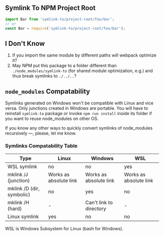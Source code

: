 ## Symlink To NPM Project Root

```js
import Bar from 'symlink-to/project-root/foo/bar';
// or
const Bar = require('symlink-to/project-root/foo/bar');

```

## I Don't Know

1. If you import the same module by different paths will webpack optimize it?
2. May NPM put this package to a folder different than `./node_modules/symlink-to` (for shared module optimization, e.g.)
and thus break symlinks to `./../..`?

## `node_modules` Compatability

Symlinks generated on Windows won't be compatible with Linux and vice versa.
Only junctions created in Windows are portable.
You will have to reinstall `symlink-to` package or invoke `npm run install`
inside its folder if you want to reuse node_modules on other OS.

If you know any other ways to quickly convert symlinks of node_modules recursively —, please, let me know.

### Symlinks Compatability Table

Type                      | Linux                  | Windows                 | WSL
--------------------------|------------------------|-------------------------|------------------------
WSL symlink               | no                     | no                      | yes
mklink /J (junction)      | Works as absolute link | Works as absolute link  | Works as absolute link
mklink /D (dir, symbolic) | no                     | yes                     | no
mklink /H (hard)          | -                      | Can't link to directory | -
Linux symlink             | yes                    | no                      | no

WSL is Windows Subsystem for Linux (bash for Windows).
